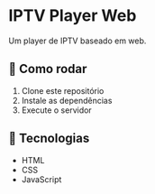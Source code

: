 # IPTV Player Web

Um player de IPTV baseado em web.

## 🚀 Como rodar
1. Clone este repositório
2. Instale as dependências
3. Execute o servidor

## 📌 Tecnologias
- HTML
- CSS
- JavaScript
